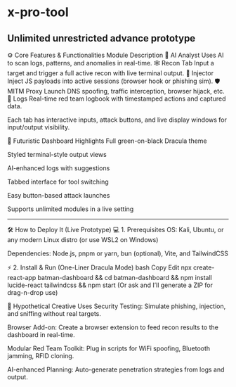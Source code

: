 # x-pro-tool
Unlimited unrestricted advance prototype
-----------------------------------------------------------------------------------------------------------

⚙️ Core Features & Functionalities
Module	Description
🧠 AI Analyst	Uses AI to scan logs, patterns, and anomalies in real-time.
🕸 Recon Tab	Input a target and trigger a full active recon with live terminal output.
🧪 Injector	Inject JS payloads into active sessions (browser hook or phishing sim).
🛡 MITM Proxy	Launch DNS spoofing, traffic interception, browser hijack, etc.
📜 Logs	Real-time red team logbook with timestamped actions and captured data.

Each tab has interactive inputs, attack buttons, and live display windows for input/output visibility.

🧪 Futuristic Dashboard Highlights
Full green-on-black Dracula theme

Styled terminal-style output views

AI-enhanced logs with suggestions

Tabbed interface for tool switching

Easy button-based attack launches

Supports unlimited modules in a live setting




-----------------------------------------------------------------------------------------------------------






🛠 How to Deploy It (Live Prototype)
💻 1. Prerequisites
OS: Kali, Ubuntu, or any modern Linux distro (or use WSL2 on Windows)

Dependencies: Node.js, pnpm or yarn, bun (optional), Vite, and TailwindCSS

⚡ 2. Install & Run (One-Liner Dracula Mode)
bash
Copy
Edit
npx create-react-app batman-dashboard && cd batman-dashboard && npm install lucide-react tailwindcss && npm start
(Or ask and I’ll generate a ZIP for drag-n-drop use)

🧠 Hypothetical Creative Uses
Security Testing: Simulate phishing, injection, and sniffing without real targets.

Browser Add-on: Create a browser extension to feed recon results to the dashboard in real-time.

Modular Red Team Toolkit: Plug in scripts for WiFi spoofing, Bluetooth jamming, RFID cloning.

AI-enhanced Planning: Auto-generate penetration strategies from logs and output.

